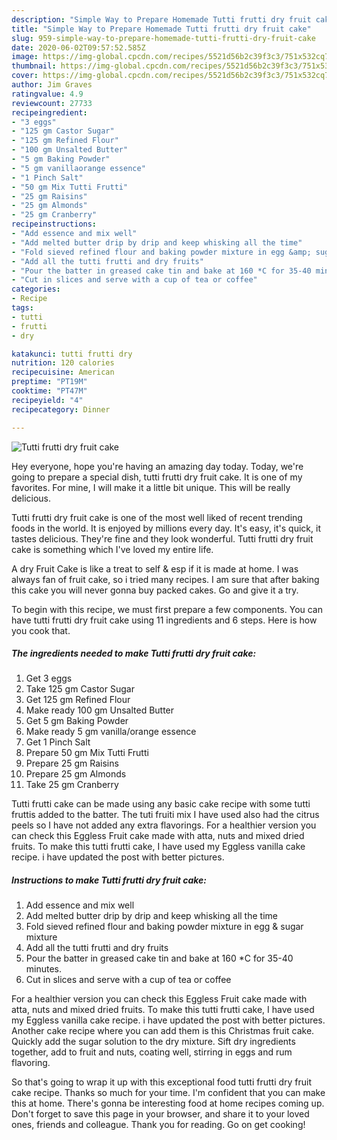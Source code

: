 ```yaml
---
description: "Simple Way to Prepare Homemade Tutti frutti dry fruit cake"
title: "Simple Way to Prepare Homemade Tutti frutti dry fruit cake"
slug: 959-simple-way-to-prepare-homemade-tutti-frutti-dry-fruit-cake
date: 2020-06-02T09:57:52.585Z
image: https://img-global.cpcdn.com/recipes/5521d56b2c39f3c3/751x532cq70/tutti-frutti-dry-fruit-cake-recipe-main-photo.jpg
thumbnail: https://img-global.cpcdn.com/recipes/5521d56b2c39f3c3/751x532cq70/tutti-frutti-dry-fruit-cake-recipe-main-photo.jpg
cover: https://img-global.cpcdn.com/recipes/5521d56b2c39f3c3/751x532cq70/tutti-frutti-dry-fruit-cake-recipe-main-photo.jpg
author: Jim Graves
ratingvalue: 4.9
reviewcount: 27733
recipeingredient:
- "3 eggs"
- "125 gm Castor Sugar"
- "125 gm Refined Flour"
- "100 gm Unsalted Butter"
- "5 gm Baking Powder"
- "5 gm vanillaorange essence"
- "1 Pinch Salt"
- "50 gm Mix Tutti Frutti"
- "25 gm Raisins"
- "25 gm Almonds"
- "25 gm Cranberry"
recipeinstructions:
- "Add essence and mix well"
- "Add melted butter drip by drip and keep whisking all the time"
- "Fold sieved refined flour and baking powder mixture in egg &amp; sugar mixture"
- "Add all the tutti frutti and dry fruits"
- "Pour the batter in greased cake tin and bake at 160 *C for 35-40 minutes."
- "Cut in slices and serve with a cup of tea or coffee"
categories:
- Recipe
tags:
- tutti
- frutti
- dry

katakunci: tutti frutti dry 
nutrition: 120 calories
recipecuisine: American
preptime: "PT19M"
cooktime: "PT47M"
recipeyield: "4"
recipecategory: Dinner

---
```



![Tutti frutti dry fruit cake](https://img-global.cpcdn.com/recipes/5521d56b2c39f3c3/751x532cq70/tutti-frutti-dry-fruit-cake-recipe-main-photo.jpg)

Hey everyone, hope you're having an amazing day today. Today, we're going to prepare a special dish, tutti frutti dry fruit cake. It is one of my favorites. For mine, I will make it a little bit unique. This will be really delicious.

Tutti frutti dry fruit cake is one of the most well liked of recent trending foods in the world. It is enjoyed by millions every day. It's easy, it's quick, it tastes delicious. They're fine and they look wonderful. Tutti frutti dry fruit cake is something which I've loved my entire life.

A dry Fruit Cake is like a treat to self &amp; esp if it is made at home. I was always fan of fruit cake, so i tried many recipes. I am sure that after baking this cake you will never gonna buy packed cakes. Go and give it a try.


To begin with this recipe, we must first prepare a few components. You can have tutti frutti dry fruit cake using 11 ingredients and 6 steps. Here is how you cook that.

<!--inarticleads1-->

##### The ingredients needed to make Tutti frutti dry fruit cake:

1. Get 3 eggs
1. Take 125 gm Castor Sugar
1. Get 125 gm Refined Flour
1. Make ready 100 gm Unsalted Butter
1. Get 5 gm Baking Powder
1. Make ready 5 gm vanilla/orange essence
1. Get 1 Pinch Salt
1. Prepare 50 gm Mix Tutti Frutti
1. Prepare 25 gm Raisins
1. Prepare 25 gm Almonds
1. Take 25 gm Cranberry


Tutti frutti cake can be made using any basic cake recipe with some tutti fruttis added to the batter. The tuti fruiti mix I have used also had the citrus peels so I have not added any extra flavorings. For a healthier version you can check this Eggless Fruit cake made with atta, nuts and mixed dried fruits. To make this tutti frutti cake, I have used my Eggless vanilla cake recipe. i have updated the post with better pictures. 

<!--inarticleads2-->

##### Instructions to make Tutti frutti dry fruit cake:

1. Add essence and mix well
1. Add melted butter drip by drip and keep whisking all the time
1. Fold sieved refined flour and baking powder mixture in egg &amp; sugar mixture
1. Add all the tutti frutti and dry fruits
1. Pour the batter in greased cake tin and bake at 160 *C for 35-40 minutes.
1. Cut in slices and serve with a cup of tea or coffee


For a healthier version you can check this Eggless Fruit cake made with atta, nuts and mixed dried fruits. To make this tutti frutti cake, I have used my Eggless vanilla cake recipe. i have updated the post with better pictures. Another cake recipe where you can add them is this Christmas fruit cake. Quickly add the sugar solution to the dry mixture. Sift dry ingredients together, add to fruit and nuts, coating well, stirring in eggs and rum flavoring. 

So that's going to wrap it up with this exceptional food tutti frutti dry fruit cake recipe. Thanks so much for your time. I'm confident that you can make this at home. There's gonna be interesting food at home recipes coming up. Don't forget to save this page in your browser, and share it to your loved ones, friends and colleague. Thank you for reading. Go on get cooking!
